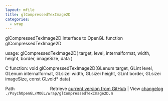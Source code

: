 ```yaml
---
layout: mfile
title: glCompressedTexImage2D
categories:
  - wrap
---
```


glCompressedTexImage2D  Interface to OpenGL function glCompressedTexImage2D

usage:  glCompressedTexImage2D\( target, level, internalformat, width, height, border, imageSize, data \)

C function:  void glCompressedTexImage2D\(GLenum target, GLint level, GLenum internalformat, GLsizei width, GLsizei height, GLint border, GLsizei imageSize, const GLvoid\* data\)


<div class="code_header" style="text-align:right;">
  <span style="float:left;">Path&nbsp;&nbsp;</span> <span class="counter">Retrieve <a href=
  "https://raw.github.com/Psychtoolbox-3/Psychtoolbox-3/beta/./PsychOpenGL/MOGL/wrap/glCompressedTexImage2D.m">current version from GitHub</a> | View <a href=
  "https://github.com/Psychtoolbox-3/Psychtoolbox-3/commits/beta/./PsychOpenGL/MOGL/wrap/glCompressedTexImage2D.m">changelog</a></span>
</div>
<div class="code">
  <code>./PsychOpenGL/MOGL/wrap/glCompressedTexImage2D.m</code>
</div>
